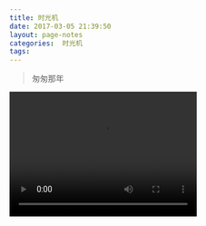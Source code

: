 ```yaml
---
title: 时光机
date: 2017-03-05 21:39:50
layout: page-notes
categories:  时光机
tags:
---
```

> 匆匆那年 

<video width="330" height="220" controls>
<source src=/dataSource/002bCDV5jx076swWAlwY010401009gEy0k01.mp4>
</video>
